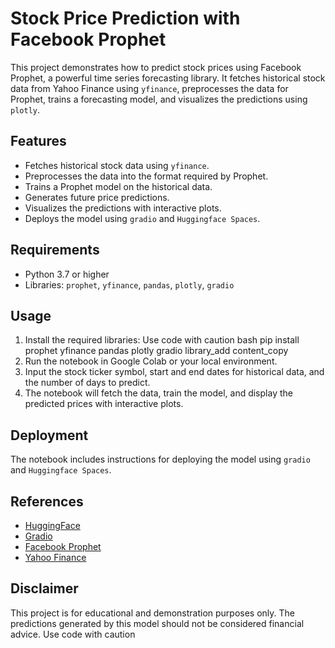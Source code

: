 # Stock Price Prediction with Facebook Prophet


This project demonstrates how to predict stock prices using Facebook Prophet, a powerful time series forecasting library. It fetches historical stock data from Yahoo Finance using `yfinance`, preprocesses the data for Prophet, trains a forecasting model, and visualizes the predictions using `plotly`.


## Features


* Fetches historical stock data using `yfinance`.
* Preprocesses the data into the format required by Prophet.
* Trains a Prophet model on the historical data.
* Generates future price predictions.
* Visualizes the predictions with interactive plots.
* Deploys the model using `gradio` and `Huggingface Spaces`.


## Requirements


* Python 3.7 or higher
* Libraries: `prophet`, `yfinance`, `pandas`, `plotly`, `gradio`


## Usage


1. Install the required libraries:
Use code with caution
bash pip install prophet yfinance pandas plotly gradio
library_add
content_copy
2. Run the notebook in Google Colab or your local environment.
3. Input the stock ticker symbol, start and end dates for historical data, and the number of days to predict.
4. The notebook will fetch the data, train the model, and display the predicted prices with interactive plots.


## Deployment


The notebook includes instructions for deploying the model using `gradio` and `Huggingface Spaces`.


## References


* [HuggingFace](www.huggingface.co)
* [Gradio](https://www.gradio.app/guides/quickstart)
* [Facebook Prophet](https://facebook.github.io/prophet/)
* [Yahoo Finance](https://finance.yahoo.com/)


## Disclaimer


This project is for educational and demonstration purposes only. The predictions generated by this model should not be considered financial advice.
Use code with caution

